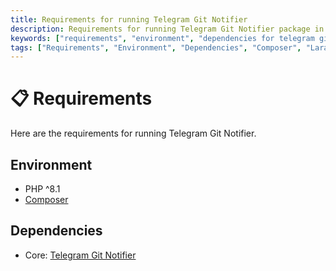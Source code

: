 ```yaml
---
title: Requirements for running Telegram Git Notifier
description: Requirements for running Telegram Git Notifier package in your environment. All the dependencies and environment requirements are listed here.
keywords: ["requirements", "environment", "dependencies for telegram git notifier", "requirements for telegram git notifier", "environment requirements", "telegram git notifier environment requirements"]
tags: ["Requirements", "Environment", "Dependencies", "Composer", "Laravel Telegram Git Notifier Requirements"]
---
```


<head>
  <meta name="robots" content="index,follow" />
  <meta name="author" content="CSlant" />
</head>

# 📋 Requirements

Here are the requirements for running Telegram Git Notifier.

## Environment
- PHP ^8.1
- [Composer](https://getcomposer.org/)

## Dependencies

- Core: [Telegram Git Notifier](https://github.com/cslant/telegram-git-notifier)
